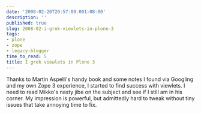 ```yaml
---
date: '2008-02-20T20:57:00.001-08:00'
description: ''
published: true
slug: 2008-02-i-grok-viewlets-in-plone-3
tags:
- plone
- zope
- legacy-blogger
time_to_read: 5
title: I grok viewlets in Plone 3
---
```


Thanks to Martin Aspelli's handy book and some notes I found via Googling and my own Zope 3 experience, I started to find success with viewlets.  I need to read Mikko's nasty jibe on the subject and see if I still am in his corner.  My impression is powerful, but admittedly hard to tweak without tiny issues that take annoying time to fix.